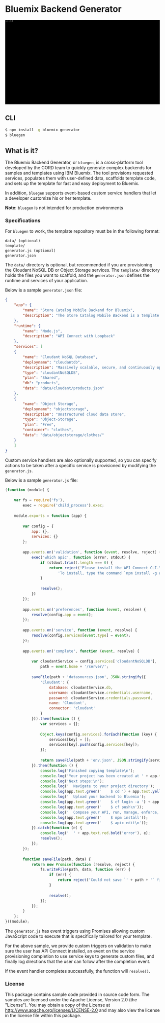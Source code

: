 # Bluemix Backend Generator

![](readme/bluegen.gif)

## CLI

```sh
$ npm install -g bluemix-generator
$ bluegen
```
## What is it?

The Bluemix Backend Generator, or `bluegen`, is a cross-platform tool developed by the CORD team to quickly generate complex backends for samples and templates using IBM Bluemix. The tool provisions requested services, populates them with user-defined data, scaffolds template code, and sets up the template for fast and easy deployment to Bluemix.

In addition, `bluegen` supports event-based custom service handlers that let a developer customize his or her template.

**Note:** `bluegen` is not intended for production environments

### Specifications
For `bluegen` to work, the template repository must be in the following format:

    data/ (optional)
    template/
    generator.js (optional)
    generator.json

The `data/` directory is optional, but recommended if you are provisioning the Cloudant NoSQL DB or Object Storage services. The `template/` directory holds the files you want to scaffold, and the `generator.json` defines the runtime and services of your application.

Below is a sample `generator.json` file:

```json
{
	"app": {
		"name": "Store Catalog Mobile Backend for Bluemix",
		"description": "The Store Catalog Mobile Backend is a template that demonstrates Mobile Services integration with API Connect, \nCloudant NoSQL DB, and Object Storage services on Bluemix. The template exhibits common architectural design patterns \nthat developers can use to model their backend on Bluemix for mobile applications."
	},
	"runtime": {
		"name": "Node.js",
		"description": "API Connect with Loopback"
	},
	"services": [
	{
		"name": "Cloudant NoSQL Database",
		"deployname": "cloudantdb",
		"description": "Massively scalable, secure, and continuously operational database",
		"type": "cloudantNoSQLDB",
		"plan": "Shared",
		"db": "products",
		"data": "data/cloudant/products.json"
	},
	{
		"name": "Object Storage",
		"deployname": "objectstorage",
		"description": "Unstructured cloud data store",
		"type": "Object-Storage",
		"plan": "Free",
		"container": "clothes",
		"data": "data/objectstorage/clothes/"
	}
	]
}
```

Custom service handlers are also optionally supported, so you can specify actions to be taken after a specific service is provisioned by modifying the `generator.js`.

Below is a sample `generator.js` file:

```javascript
(function (module) {

	var fs = require('fs'),
		exec = require('child_process').exec;

	module.exports = function (app) {

		var config = {
			app: {},
			services: {}
		};

		app.events.on('validation', function (event, resolve, reject) {
			exec('which apic', function (error, stdout) {
				if (stdout.trim().length === 0) {
					return reject('Please install the API Connect CLI.\n' +
						'To install, type the command `npm install -g apiconnect` in your terminal.');
				}

				resolve();
			})
		});

		app.events.on('preferences', function (event, resolve) {
			resolve(config.app = event);
		});

		app.events.on('service', function (event, resolve) {
			resolve(config.services[event.type] = event);
		});

		app.events.on('complete', function (event, resolve) {

			var cloudantService = config.services['cloudantNoSQLDB'],
				path = event.home + '/server/';

			saveFile(path + 'datasources.json', JSON.stringify({
				'Cloudant': {
					database: cloudantService.db,
					username: cloudantService.credentials.username,
					password: cloudantService.credentials.password,
					name: 'Cloudant',
					connector: 'cloudant'
				}
			})).then(function () {
				var services = {};

				Object.keys(config.services).forEach(function (key) {
					services[key] = [];
					services[key].push(config.services[key]);
				});

				return saveFile(path + 'env.json', JSON.stringify(services));
			}).then(function () {
				console.log('Finished copying template\n');
				console.log('Your project has been created at ' + app.text.yellow('projects/') + app.text.yellow(config.app.name) + '\n');
				console.log('Next steps:\n');
				console.log('  Navigate to your project directory');
				console.log(app.text.green('    $ cd ') + app.text.yellow('projects/') + app.text.yellow(config.app.name) + '\n');
				console.log('  Upload your backend to Bluemix');
				console.log(app.text.green('    $ cf login -a ') + app.text.yellow(config.app.region) + app.text.green(' -u ') + app.text.yellow(config.app.username) + app.text.green(' -o ') +  app.text.yellow(config.app.org.name) + app.text.green(' -s ') +  app.text.yellow(config.app.space.name));
				console.log(app.text.green('    $ cf push\n'));
				console.log('  Compose your API, run, manage, enforce, and deploy it with API Connect');
				console.log(app.text.green('    $ npm install'));
				console.log(app.text.green('    $ apic edit\n'));
			}).catch(function (e) {
				console.log('  ' + app.text.red.bold('error'), e);
				resolve();
			});
		});

		function saveFile(path, data) {
			return new Promise(function (resolve, reject) {
				fs.writeFile(path, data, function (err) {
					if (err) {
						return reject('Could not save `' + path + '` file.');
					}

					resolve();
				});
			});
		}
	};
})(module);
```

The `generator.js` has event triggers using Promises allowing custom JavaScript code to execute that is specifically tailored for your template.

For the above sample, we provide custom triggers on validation to make sure the user has API Connect installed, an event on the service provisioning completion to use service keys to generate custom files, and finally log directions that the user can follow after the completion event.

If the event handler completes successfully, the function will `resolve()`.

### License
This package contains sample code provided in source code form. The samples are licensed under the Apache License, Version 2.0 (the "License"). You may obtain a copy of the License at http://www.apache.org/licenses/LICENSE-2.0 and may also view the license in the license file within this package.

